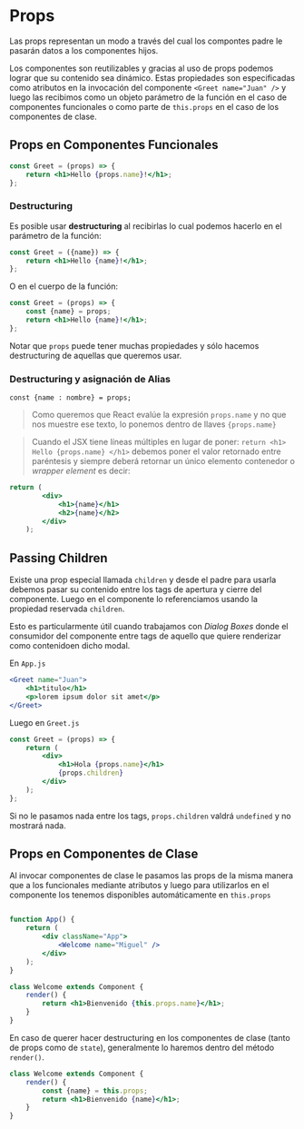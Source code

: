 # Props
Las props representan un modo a través del cual los compontes padre le pasarán datos a los componentes hijos.

Los componentes son reutilizables y gracias al uso de props podemos lograr que su contenido sea dinámico. Estas propiedades son especificadas como atributos en la invocación del componente `<Greet name="Juan" />` y luego las recibimos como un objeto parámetro de la función en el caso de componentes funcionales o como parte de `this.props` en el caso de los componentes de clase.


## Props en Componentes Funcionales
```jsx
const Greet = (props) => {
	return <h1>Hello {props.name}!</h1>;
};
```

### Destructuring
Es posible usar **destructuring** al recibirlas lo cual podemos hacerlo en el parámetro de la función:
```jsx
const Greet = ({name}) => {
	return <h1>Hello {name}!</h1>;
};
```
O en el cuerpo de la función:
```jsx
const Greet = (props) => {
	const {name} = props;
	return <h1>Hello {name}!</h1>;
};
```
Notar que `props` puede tener muchas propiedades y sólo hacemos destructuring de aquellas que queremos usar.

### Destructuring y asignación de Alias
`const {name : nombre} = props;`

> Como queremos que React evalúe la expresión `props.name` y no que nos muestre ese texto, lo ponemos dentro de llaves `{props.name}`

> Cuando el JSX tiene líneas múltiples en lugar de poner: 
> `return <h1> Hello {props.name} </h1>` debemos poner el valor retornado entre paréntesis y siempre deberá retornar un único elemento contenedor o *wrapper element* es decir:
```jsx
return (
		<div>
			<h1>{name}</h1>
			<h2>{name}</h2>
		</div>
	);
```

## Passing Children
Existe una prop especial llamada `children` y desde el padre para usarla debemos pasar su contenido entre los tags de apertura y cierre del componente.
Luego en el componente lo referenciamos usando la propiedad reservada `children`.

Esto es particularmente útil cuando trabajamos con *Dialog Boxes* donde el consumidor del componente entre tags de aquello que quiere renderizar como contenidoen dicho modal.

En `App.js`
```jsx
<Greet name="Juan">
	<h1>titulo</h1>
	<p>lorem ipsum dolor sit amet</p>
</Greet>
```

Luego en `Greet.js`
```jsx
const Greet = (props) => {
	return (
		<div>
			<h1>Hola {props.name}</h1>
			{props.children}
		</div>
	);
};
```
Si no le pasamos  nada entre los tags, `props.children` valdrá `undefined` y no mostrará nada.

## Props en Componentes de Clase
Al invocar componentes de clase le pasamos las props de la misma manera que a los funcionales mediante atributos y luego para utilizarlos en el componente los tenemos disponibles automáticamente en `this.props`

```jsx

function App() {
	return (
		<div className="App">
			<Welcome name="Miguel" />
		</div>
	);
}
```

```jsx
class Welcome extends Component {
	render() {
		return <h1>Bienvenido {this.props.name}</h1>;
	}
}
```

En caso de querer hacer destructuring en los componentes de clase (tanto de props como de `state`), generalmente lo haremos dentro del método `render()`. 

```jsx
class Welcome extends Component {
	render() {
		const {name} = this.props;
		return <h1>Bienvenido {name}</h1>;
	}
}
```